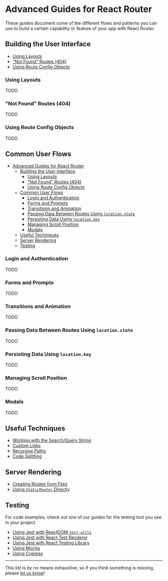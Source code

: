 # Advanced Guides for React Router

These guides document some of the different flows and patterns you can use to
build a certain capability or feature of your app with React Router.

## Building the User Interface

- [Using Layouts](#layouts)
- ["Not Found" Routes (404)](#not-found)
- [Using Route Config Objects](#route-configs)

<a name="layouts"></a>

### Using Layouts

TODO

<a name="not-found"></a>

### "Not Found" Routes (404)

TODO 

<a name="route-configs"></a>

### Using Route Config Objects

TODO

## Common User Flows

- [Advanced Guides for React Router](#advanced-guides-for-react-router)
  - [Building the User Interface](#building-the-user-interface)
    - [Using Layouts](#using-layouts)
    - ["Not Found" Routes (404)](#not-found-routes-404)
    - [Using Route Config Objects](#using-route-config-objects)
  - [Common User Flows](#common-user-flows)
    - [Login and Authentication](#login-and-authentication)
    - [Forms and Prompts](#forms-and-prompts)
    - [Transitions and Animation](#transitions-and-animation)
    - [Passing Data Between Routes Using `location.state`](#passing-data-between-routes-using-locationstate)
    - [Persisting Data Using `location.key`](#persisting-data-using-locationkey)
    - [Managing Scroll Position](#managing-scroll-position)
    - [Modals](#modals)
  - [Useful Techniques](#useful-techniques)
  - [Server Rendering](#server-rendering)
  - [Testing](#testing)

<a name="login-and-auth"></a>

### Login and Authentication

TODO

<a name="forms-and-prompts"></a>

### Forms and Prompts

TODO

<a name="animation"></a>

### Transitions and Animation

TODO

<a name="passing-data-with-state"></a>

### Passing Data Between Routes Using `location.state`

TODO

<a name="persisting-data-with-key"></a>

### Persisting Data Using `location.key`

TODO

<a name="scroll-position"></a>

### Managing Scroll Position

TODO

<a name="modals"></a>

### Modals

TODO

## Useful Techniques

- [Working with the Search/Query String](working-with-the-search-string.md)
- [Custom Links](custom-links.md)
- [Recursive Paths](recursive-paths.md)
- [Code Splitting](code-splitting.md)

## Server Rendering

- [Creating Routes from Files](server-rendering/creating-routes-from-files.md)
- [Using `StaticRouter` Directly](server-rendering/using-staticrouter-directly.md)

## Testing

For code examples, check out one of our guides for the testing tool you use in your project.

- [Using Jest with ReactDOM `test-utils`](testing/testing-with-jest-react-dom-test-utils.md)
- [Using Jest with React Test Renderer](testing/testing-with-jest-react-test-renderer.md)
- [Using Jest with React Testing Library](testing/testing-with-jest-react-testing-library.md)
- [Using Mocha](testing/testing-with-mocha.md)
- [Using Cypress](testing/testing-with-cypress.md)

---

This list is by no means exhaustive, so if you think something is missing,
please [let us know](https://github.com/remix-run/react-router/issues/new/choose)!
